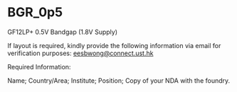 # BGR_0p5
GF12LP+ 0.5V Bandgap (1.8V Supply)

If layout is required, kindly provide the following information via email for verification purposes: eesbwong@connect.ust.hk

Required Information:

Name; Country/Area; Institute; Position; Copy of your NDA with the foundry.
